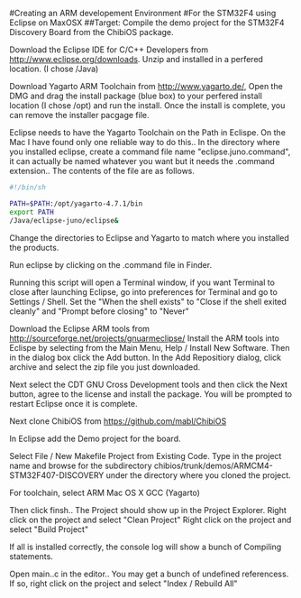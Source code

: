 #Creating an ARM developement Environment 
#For the STM32F4 using Eclipse on MaxOSX
##Target: Compile the demo project for the STM32F4 Discovery Board from the ChibiOS package.

Download the Eclipse IDE for C/C++ Developers from http://www.eclipse.org/downloads.
Unzip and installed in a perfered location. (I chose /Java)

Download Yagarto ARM Toolchain from http://www.yagarto.de/, Open the DMG and drag the install
package (blue box) to your perfered install location (I chose /opt) and run the install. Once
the install is complete, you can remove the installer pacgage file.

Eclipse needs to have the Yagarto Toolchain on the Path in Eclispe. On the Mac I have found
only one reliable way to do this.. In the directory where you installed eclipse, create a
command file name "eclipse.juno.command", it can actually be named whatever you want but 
it needs the .command extension.. The contents of the file are as follows.
```bash
#!/bin/sh

PATH=$PATH:/opt/yagarto-4.7.1/bin
export PATH
/Java/eclipse-juno/eclipse&
```
Change the directories to Eclipse and Yagarto to match where you installed the products.

Run eclipse by clicking on the .command file in Finder.

Running this script will open a Terminal window, if you want Terminal to close after
launching Eclipse, go into preferences for Terminal and go to Settings / Shell.
Set the "When the shell exists" to "Close if the shell exited cleanly" and "Prompt 
before closing" to "Never"


Download the Eclipse ARM tools from http://sourceforge.net/projects/gnuarmeclipse/
Install the ARM tools into Eclispe by selecting from the Main Menu,
Help / Install New Software. Then in the dialog box click the Add button. In the
Add Repositiory dialog, click archive and select the zip file you just downloaded.

Next select the CDT GNU Cross Development tools and then click the Next button, agree
to the license and install the package. You will be prompted to restart Eclipse once it
is complete.

Next clone ChibiOS from https://github.com/mabl/ChibiOS

In Eclipse add the Demo project for the board.

Select File / New Makefile Project from Existing Code.
Type in the project name and browse for the subdirectory
chibios/trunk/demos/ARMCM4-STM32F407-DISCOVERY under the
directory where you cloned the project.

For toolchain, select ARM Mac OS X GCC (Yagarto)

Then click finsh.. The Project should show up in the Project Explorer.
Right click on the project and select "Clean Project"
Right click on the project and select "Build Project"

If all is installed correctly, the console log will show a bunch of Compiling statements.

Open main..c in the editor.. You may get a bunch of undefined referencess. 
If so, right click on the project and select "Index / Rebuild All"

